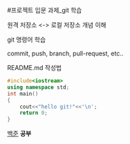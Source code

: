 #프로젝트 입문 과제_git 학습 

원격 저장소 <->  로컬 저장소 개념 이해

git 명령어 학습

commit, push, branch, pull-request, etc..

README.md 작성법
~~~c++
#include<iostream>
using namespace std;
int main()
{
	cout<<"hello git!"<<'\n';
	return 0;
} 
~~~

[백준](https://www.acmicpc.net/user/back4740)
**공부**

